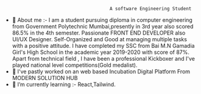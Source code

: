                                            A software Engineering Student

- 👋 About me :- I am a student pursuing diploma in computer engineering from Government Polytechnic Mumbai,presently in 3rd year also scored 86.5% in the 4th semester.  Passionate FRONT END DEVELOPER also UI/UX Designer. Self-Organized and Good at managing multiple tasks with a positive attitude. I have completed my SSC from Bai M.N Gamadia Girl's High School in the academic year 2019-2020 with score of 87%. Apart from technical field , I have been a professional Kickboxer and I've played national level competitions(Gold medalist).
- 🔭 I've pastly worked on an web based Incubation Digital Platform From MODERN SOLUTION HUB
- 🌱 I’m currently learning :- React,Tailwind.
